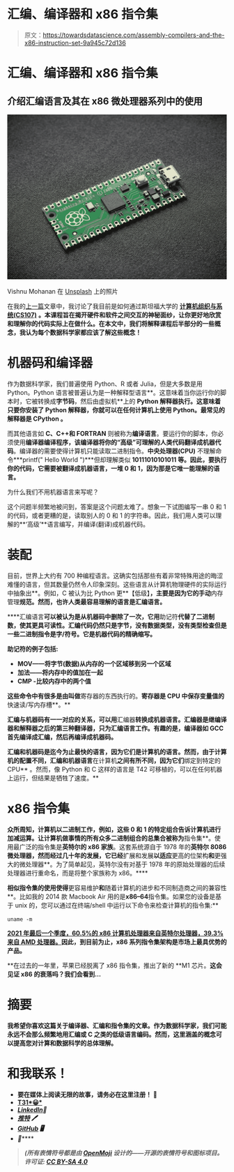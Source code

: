 # 汇编、编译器和 x86 指令集

> 原文：<https://towardsdatascience.com/assembly-compilers-and-the-x86-instruction-set-9a945c72d136>

# 汇编、编译器和 x86 指令集

## 介绍汇编语言及其在 x86 微处理器系列中的使用

![](img/971d6b02a264185c59c42d84086f9571.png)

Vishnu Mohanan 在 [Unsplash](https://unsplash.com?utm_source=medium&utm_medium=referral) 上的照片

在我的[上一篇](/back-to-bit-sics-bits-pointers-and-memory-8c0eb125a0b7)文章中，我讨论了我目前是如何通过斯坦福大学的 [**计算机组织与系统(CS107)**](https://web.stanford.edu/class/archive/cs/cs107/cs107.1222/) **。本课程旨在揭开硬件和软件之间交互的神秘面纱，让你更好地欣赏和理解你的代码实际上在做什么。在本文中，我们将解释课程后半部分的一些概念，我认为每个数据科学家都应该了解这些概念！**

# 机器码和编译器

作为数据科学家，我们普遍使用 Python、R 或者 Julia，但是大多数是用 Python。Python 语言被普遍认为是一种解释型语言**。这意味着当你运行你的脚本时，它被转换成**字节码**，然后由虚拟机**上的 **Python 解释器执行。这意味着只要你安装了 Python 解释器，你就可以在任何计算机上使用 Python。最常见的解释器是 **CPython** 。**

而其他语言如 **C、C++和 FORTRAN** 则被称为**编译语言**。要运行你的脚本，你必须使用**编译器编译程序，该编译器将你的“高级”可理解的人类代码翻译成机器代码**。编译器的需要使得计算机只能读取二进制指令。**中央处理器(CPU)** 不理解命令***printf(" Hello World ")***但却理解类似 **10111010101011 等。因此，要执行你的代码，它需要被翻译成机器语言，一堆 0 和 1，因为那是它唯一能理解的语言。**

为什么我们不用机器语言来写呢？

这个问题半频繁地被问到，答案是这个问题太难了。想象一下试图编写一串 0 和 1 的代码，或者更糟的是，读取别人的 0 和 1 的字符串。因此，我们用人类可以理解的**‘高级’**语言编写，并编译(翻译)成机器代码。

# 装配

目前，世界上大约有 700 种编程语言。这确实包括那些有着非常特殊用途的晦涩难懂的语言，但其数量仍然令人印象深刻。这些语言从计算机物理硬件的实际运行中抽象出**。例如，C 被认为比 Python 更**【低级】**，主要是因为它的手动**内存管理**规范。然而，也许人类最容易理解的语言是汇编语言。**

****汇编语言**可以被认为是从机器码中删除了一次，它用**助记符**代替了二进制数，使其更具可读性。汇编代码仍然只是字节，**没有数据类型，没有类型检查**但是一些二进制指令是字/符号。它是机器代码的精确缩写。**

**助记符的例子包括:**

*   ****MOV**——将字节(数据)从内存的一个区域移到另一个区域**
*   ****加法**——将内存中的值加在一起**
*   ****CMP** -比较内存中的两个值**

**这些命令中有很多是由叫做**寄存器的东西执行的。**寄存器是 CPU 中保存变量值的**快速读/写内存槽**。**

**汇编与机器码有一一对应的关系，可以用**汇编器**转换成机器语言。汇编器是继编译器和解释器之后的第三种翻译器，只为汇编语言工作。有趣的是，编译器如 **GCC** 首先编译成汇编，然后再编译成机器码。**

**汇编和机器码是迄今为止最快的语言，因为它们是计算机的语言。然而，由于计算机的配置不同，汇编和机器语言**在计算机**之间有所不同，因为它们**绑定到特定的 CPU** 。然而，像 Python 和 C 这样的语言是 T42 可移植的，可以在任何机器上运行，但结果是牺牲了速度。**

# **x86 指令集**

**众所周知，计算机以二进制工作，例如，这些 0 和 1 的特定组合告诉计算机进行加减运算。让计算机做事情的所有众多二进制组合的总集合被称为**指令集**。使用最广泛的指令集是**英特尔的 x86 家族**。这套系统源自于 1978 年的**英特尔 8086 微处理器，然而经过几十年的发展，它已经**扩展和发展**以适应**更高的位架构**和**更强大的微处理器**。为了简单起见，英特尔没有对基于 1978 年的原始处理器的后续处理器进行重命名，而是将整个家族称为 x86。****

**相似指令集的使用使得**更容易维护**和**随着计算机的进步和不同制造商之间的兼容性**。比如我的 2014 款 Macbook Air 用的是**x86–64**指令集。如果您的设备是基于 unix 的，您可以通过在终端/shell 中运行以下命令来检查计算机的指令集:**

```
uname -m
```

**[2021 年最后一个季度，60.5%的 x86 计算机处理器来自英特尔处理器，39.3%来自 AMD 处理器。](https://www.statista.com/statistics/735904/worldwide-x86-intel-amd-market-share/)因此，到目前为止，x86 系列指令集架构是市场上最具优势的产品。**

**在过去的一年里，苹果已经脱离了 x86 指令集，推出了新的 **M1 芯片。**这会见证 x86 的衰落吗？我们会看到…**

# **摘要**

**我希望你喜欢这篇关于编译器、汇编和指令集的文章。作为数据科学家，我们可能永远不会那么频繁地用汇编或 C 之类的低级语言编码。然而，这里涵盖的概念可以提高您对计算和数据科学的总体理解。**

# **和我联系！**

*   **要在媒体上阅读无限的故事，请务必在这里注册！ 💜**
*   **[T31*😀*](/subscribe/@egorhowell)**
*   **[*LinkedIn*](https://www.linkedin.com/in/egor-howell-092a721b3/)*👔***
*   ***[*推特*](https://twitter.com/EgorHowell) 🖊***
*   ***[*GitHub*](https://github.com/egorhowell) 🖥***
*   ***[](https://www.kaggle.com/egorphysics)**🏅*****

> *****(所有表情符号都是由 [OpenMoji](https://openmoji.org/) 设计的——开源的表情符号和图标项目。许可证: [CC BY-SA 4.0](https://creativecommons.org/licenses/by-sa/4.0/#)*****